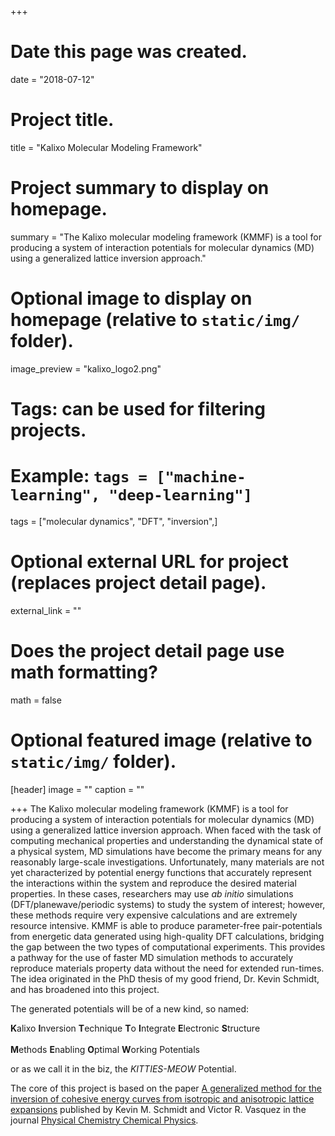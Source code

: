 +++
# Date this page was created.
date = "2018-07-12"

# Project title.
title = "Kalixo Molecular Modeling Framework"

# Project summary to display on homepage.
summary = "The Kalixo molecular modeling framework (KMMF) is a tool for producing a system of interaction potentials for molecular dynamics (MD) using a generalized lattice inversion approach."

# Optional image to display on homepage (relative to `static/img/` folder).
image_preview = "kalixo_logo2.png"

# Tags: can be used for filtering projects.
# Example: `tags = ["machine-learning", "deep-learning"]`
tags = ["molecular dynamics", "DFT", "inversion",]

# Optional external URL for project (replaces project detail page).
external_link = ""

# Does the project detail page use math formatting?
math = false

# Optional featured image (relative to `static/img/` folder).
[header]
image = ""
caption = ""

+++
The Kalixo molecular modeling framework (KMMF) is a tool for producing a system of interaction potentials for molecular dynamics (MD) using a generalized lattice inversion approach.  When faced with the task of computing mechanical properties and understanding the dynamical state of a physical system, MD simulations have become the primary means for any reasonably large-scale investigations.  Unfortunately, many materials are not yet characterized by potential energy functions that accurately represent the interactions within the system and reproduce the desired material properties. In these cases, researchers may use *ab initio* simulations (DFT/planewave/periodic systems) to study the system of interest; however, these methods require very expensive calculations and are extremely resource intensive. KMMF is able to produce parameter-free pair-potentials from energetic data generated using high-quality DFT calculations, bridging the gap between the two types of computational experiments.  This provides a pathway for the use of faster MD simulation methods to accurately reproduce materials property data without the need for extended run-times. The idea originated in the PhD thesis of my good friend, Dr. Kevin Schmidt, and has broadened into this project. 

The generated potentials will be of a new kind, so named: 

**K**alixo **I**nversion **T**echnique **T**o **I**ntegrate **E**lectronic **S**tructure 
<br/><br/>**M**ethods **E**nabling **O**ptimal **W**orking Potentials

or as we call it in the biz, the *KITTIES-MEOW* Potential.


The core of this project is based on the paper [A generalized method for the inversion of cohesive energy curves from isotropic and anisotropic lattice expansions](http://doi.org/10.1039/C5CP03792A) published by Kevin M. Schmidt and Victor R. Vasquez in the journal [Physical Chemistry Chemical Physics](http://pubs.rsc.org/en/journals/journalissues/cp).

<!-- This project is in collaboration with [Charles Coronella](http://www.unr.edu/homepage/coronell/) from [University of Nevada, Reno](http://www.unr.edu/). -->